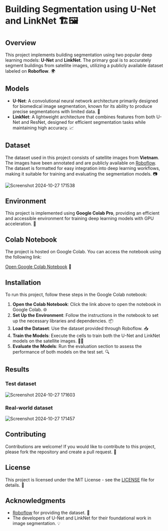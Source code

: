 # Building Segmentation using U-Net and LinkNet 🏗️🖼️

## Overview
This project implements building segmentation using two popular deep learning models: **U-Net** and **LinkNet**. The primary goal is to accurately segment buildings from satellite images, utilizing a publicly available dataset labeled on **Roboflow**. 🌍

## Models
- **U-Net**: A convolutional neural network architecture primarily designed for biomedical image segmentation, known for its ability to produce precise segmentations with limited data. 🤖
- **LinkNet**: A lightweight architecture that combines features from both U-Net and ResNet, designed for efficient segmentation tasks while maintaining high accuracy. 📈

## Dataset
The dataset used in this project consists of satellite images from **Vietnam**. The images have been annotated and are publicly available on [Roboflow](https://roboflow.com/). The dataset is formatted for easy integration into deep learning workflows, making it suitable for training and evaluating the segmentation models. 📷

![Screenshot 2024-10-27 171538](https://github.com/user-attachments/assets/dd0183da-4a09-4a47-af65-a2f5b26c9e93)

## Environment
This project is implemented using **Google Colab Pro**, providing an efficient and accessible environment for training deep learning models with GPU acceleration. 🚀

## Colab Notebook
The project is hosted on Google Colab. You can access the notebook using the following link:

[Open Google Colab Notebook](https://colab.research.google.com/drive/1uyOAxfWLtMD8F4b-RYm5KfvFCqWQcyDN?usp=sharing) 📒

## Installation
To run this project, follow these steps in the Google Colab notebook:
1. **Open the Colab Notebook**: Click the link above to open the notebook in Google Colab. 🌐
2. **Set Up the Environment**: Follow the instructions in the notebook to set up the necessary libraries and dependencies. 📦
3. **Load the Dataset**: Use the dataset provided through Roboflow. 📥
4. **Train the Models**: Execute the cells to train both the U-Net and LinkNet models on the satellite images. 🏋️‍♂️
5. **Evaluate the Models**: Run the evaluation section to assess the performance of both models on the test set. 🔍

## Results
### Test dataset
![Screenshot 2024-10-27 171603](https://github.com/user-attachments/assets/162044ee-ba6a-4341-81b0-14e1cedd4320)
### Real-world dataset
![Screenshot 2024-10-27 171457](https://github.com/user-attachments/assets/3da2e013-d4d4-43e5-8629-4eab9b038124)


## Contributing
Contributions are welcome! If you would like to contribute to this project, please fork the repository and create a pull request. 🤝

## License
This project is licensed under the MIT License - see the [LICENSE](LICENSE) file for details. 📄

## Acknowledgments
- [Roboflow](https://roboflow.com/) for providing the dataset. 🙏
- The developers of U-Net and LinkNet for their foundational work in image segmentation. 💡
